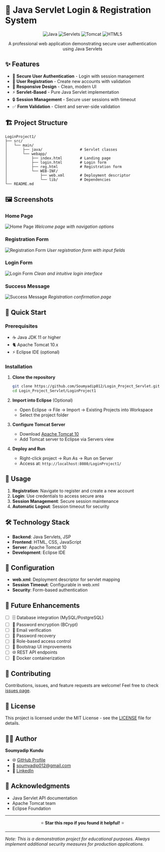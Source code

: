 # 🔐 Java Servlet Login & Registration System

<div align="center">

![Java](https://img.shields.io/badge/Java-ED8B00?style=for-the-badge&logo=openjdk&logoColor=white)
![Servlets](https://img.shields.io/badge/Java_Servlets-4FC08D?style=for-the-badge&logo=java&logoColor=white)
![Tomcat](https://img.shields.io/badge/Apache_Tomcat-F8DC75?style=for-the-badge&logo=apache-tomcat&logoColor=black)
![HTML5](https://img.shields.io/badge/HTML5-E34F26?style=for-the-badge&logo=html5&logoColor=white)

A professional web application demonstrating secure user authentication using Java Servlets

</div>

## ✨ Features

- 🔐 **Secure User Authentication** - Login with session management
- 👥 **User Registration** - Create new accounts with validation
- 📱 **Responsive Design** - Clean, modern UI
- ⚡ **Servlet-Based** - Pure Java Servlet implementation
- 🔒 **Session Management** - Secure user sessions with timeout
- ✅ **Form Validation** - Client and server-side validation

## 🏗️ Project Structure

```
LoginProject1/
├── src/
│   └── main/
│       ├── java/                 # Servlet classes
│       └── webapp/
│           ├── index.html        # Landing page
│           ├── login.html        # Login form
│           ├── reg.html          # Registration form
│           └── WEB-INF/
│               ├── web.xml       # Deployment descriptor
│               └── lib/          # Dependencies
└── README.md
```

## 🖼️ Screenshots

### Home Page
![Home Page](https://raw.githubusercontent.com/Soumyadip012/Login_Project_Servlet/main/Screenshot%202025-09-14%20012438.png)
*Welcome page with navigation options*

### Registration Form
![Registration Form](https://raw.githubusercontent.com/Soumyadip012/Login_Project_Servlet/main/Screenshot%202025-09-14%20012302.png)
*User registration form with input fields*

### Login Form
![Login Form](https://raw.githubusercontent.com/Soumyadip012/Login_Project_Servlet/main/Screenshot%202025-09-14%20012348.png)
*Clean and intuitive login interface*

### Success Message
![Success Message](https://raw.githubusercontent.com/Soumyadip012/Login_Project_Servlet/main/Screenshot%202025-09-14%20012423.png)
*Registration confirmation page*

## 🚀 Quick Start

### Prerequisites

- ☕ Java JDK 11 or higher
- 🐈 Apache Tomcat 10.x
- ⚡ Eclipse IDE (optional)

### Installation

1. **Clone the repository**
   ```bash
   git clone https://github.com/Soumyadip012/Login_Project_Servlet.git
   cd Login_Project_Servlet/LoginProject1
   ```

2. **Import into Eclipse** (Optional)
   - Open Eclipse → File → Import → Existing Projects into Workspace
   - Select the project folder

3. **Configure Tomcat Server**
   - Download [Apache Tomcat 10](https://tomcat.apache.org/download-10.cgi)
   - Add Tomcat server to Eclipse via Servers view

4. **Deploy and Run**
   - Right-click project → Run As → Run on Server
   - Access at: `http://localhost:8080/LoginProject1/`

## 📖 Usage

1. **Registration**: Navigate to register and create a new account
2. **Login**: Use credentials to access secure area
3. **Session Management**: Secure session maintenance
4. **Automatic Logout**: Session timeout for security

## 🛠️ Technology Stack

- **Backend**: Java Servlets, JSP
- **Frontend**: HTML, CSS, JavaScript
- **Server**: Apache Tomcat 10
- **Development**: Eclipse IDE

## 🔧 Configuration

- **web.xml**: Deployment descriptor for servlet mapping
- **Session Timeout**: Configurable in web.xml
- **Security**: Form-based authentication

## 🔮 Future Enhancements

- [ ] 🗄️ Database integration (MySQL/PostgreSQL)
- [ ] 🔐 Password encryption (BCrypt)
- [ ] 📧 Email verification
- [ ] 🔄 Password recovery
- [ ] 👥 Role-based access control
- [ ] 🎨 Bootstrap UI improvements
- [ ] 🌐 REST API endpoints
- [ ] 🐳 Docker containerization

## 🤝 Contributing

Contributions, issues, and feature requests are welcome! Feel free to check [issues page](https://github.com/Soumyadip012/Login_Project_Servlet/issues).

## 📄 License

This project is licensed under the MIT License - see the [LICENSE](LICENSE) file for details.

## 👨‍💻 Author

**Soumyadip Kundu**

- 🌐 [GitHub Profile](https://github.com/Soumyadip012)
- 📧 [soumyadip012@gmail.com](mailto:soumyadip012@gmail.com)
- 💼 [LinkedIn](https://linkedin.com/in/soumyadip-kundu)

## 🙏 Acknowledgments

- Java Servlet API documentation
- Apache Tomcat team
- Eclipse Foundation

---

<div align="center">

⭐ **Star this repo if you found it helpful!** ⭐

</div>

---

*Note: This is a demonstration project for educational purposes. Always implement additional security measures for production applications.*
